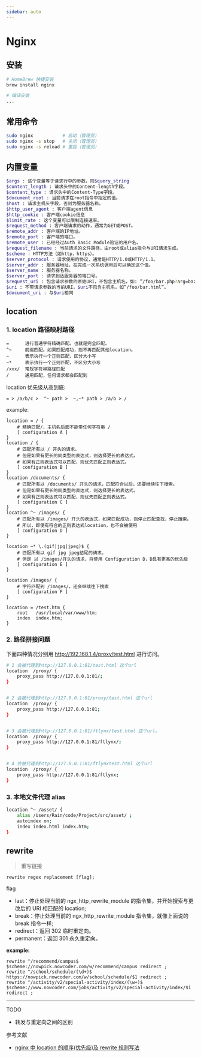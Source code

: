 ```yaml
---
sidebar: auto
---
```


# Nginx

## 安装

```bash
# HomeBrew 快捷安装
brew install nginx

# 编译安装
...
```

## 常用命令

```bash
sudo nginx           # 启动（管理员）
sudo nginx -s stop   # 关闭（管理员）
sudo nginx -s reload # 重启（管理员）
```

## 内置变量

```bash
$args : 这个变量等于请求行中的参数，同$query_string
$content_length : 请求头中的Content-length字段。
$content_type : 请求头中的Content-Type字段。
$document_root : 当前请求在root指令中指定的值。
$host : 请求主机头字段，否则为服务器名称。
$http_user_agent : 客户端agent信息
$http_cookie : 客户端cookie信息
$limit_rate : 这个变量可以限制连接速率。
$request_method : 客户端请求的动作，通常为GET或POST。
$remote_addr : 客户端的IP地址。
$remote_port : 客户端的端口。
$remote_user : 已经经过Auth Basic Module验证的用户名。
$request_filename : 当前请求的文件路径，由root或alias指令与URI请求生成。
$scheme : HTTP方法（如http，https）。
$server_protocol : 请求使用的协议，通常是HTTP/1.0或HTTP/1.1。
$server_addr : 服务器地址，在完成一次系统调用后可以确定这个值。
$server_name : 服务器名称。
$server_port : 请求到达服务器的端口号。
$request_uri : 包含请求参数的原始URI，不包含主机名，如: ”/foo/bar.php?arg=baz”。
$uri : 不带请求参数的当前URI，$uri不包含主机名，如”/foo/bar.html”。
$document_uri : 与$uri相同
```

## location

### 1. location 路径映射路径

```text
=      进行普通字符精确匹配。也就是完全匹配。
^~     前缀匹配。如果匹配成功，则不再匹配其他location。
~      表示执行一个正则匹配，区分大小写
~*     表示执行一个正则匹配，不区分大小写
/xxx/  常规字符串路径匹配
/      通用匹配，任何请求都会匹配到
```

location 优先级从高到底:

```text
= > /a/b/c >  ^~ path >  ~,~* path > /a/b > /
```

example:

```text
location = / {
    # 精确匹配/，主机名后面不能带任何字符串 /
    [ configuration A ]
}
location / {
    # 匹配所有以 / 开头的请求。
    # 但是如果有更长的同类型的表达式，则选择更长的表达式。
    # 如果有正则表达式可以匹配，则优先匹配正则表达式。
    [ configuration B ]
}
location /documents/ {
    # 匹配所有以 /documents/ 开头的请求，匹配符合以后，还要继续往下搜索。
    # 但是如果有更长的同类型的表达式，则选择更长的表达式。
    # 如果有正则表达式可以匹配，则优先匹配正则表达式。
    [ configuration C ]
}
location ^~ /images/ {
    # 匹配所有以 /images/ 开头的表达式，如果匹配成功，则停止匹配查找，停止搜索。
    # 所以，即便有符合的正则表达式location，也不会被使用
    [ configuration D ]
}

location ~* \.(gif|jpg|jpeg)$ {
    # 匹配所有以 gif jpg jpeg结尾的请求。
    # 但是 以 /images/开头的请求，将使用 Configuration D，D具有更高的优先级
    [ configuration E ]
}

location /images/ {
    # 字符匹配到 /images/，还会继续往下搜索
    [ configuration F ]
}

location = /test.htm {
    root   /usr/local/var/www/htm;
    index  index.htm;
}
```

### 2. 路径拼接问题

下面四种情况分别用 http://192.168.1.4/proxy/test.html 进行访问。

```bash
# 1 会被代理到http://127.0.0.1:81/test.html 这个url
location  /proxy/ {
    proxy_pass http://127.0.0.1:81/;
}


# 2 会被代理到http://127.0.0.1:81/proxy/test.html 这个url
location  /proxy/ {
    proxy_pass http://127.0.0.1:81;
}


# 3 会被代理到http://127.0.0.1:81/ftlynx/test.html 这个url。
location  /proxy/ {
    proxy_pass http://127.0.0.1:81/ftlynx/;
}


# 4 会被代理到http://127.0.0.1:81/ftlynxtest.html 这个url
location  /proxy/ {
    proxy_pass http://127.0.0.1:81/ftlynx;
}
```

### 3. 本地文件代理 alias

```bash
location ^~ /asset/ {
    alias /Users/Rain/code/Project/src/asset/ ;
    autoindex on;
    index index.html index.htm;
}
```

## rewrite

> 重写链接

`rewrite regex replacement [flag];`

flag

- last：停止处理当前的 ngx_http_rewrite_module 的指令集，并开始搜索与更改后的 URI 相匹配的 location;
- break：停止处理当前的 ngx_http_rewrite_module 指令集，就像上面说的 break 指令一样;
- redirect：返回 302 临时重定向。
- permanent：返回 301 永久重定向。

**example:**

```nginx
rewrite ^/recommend/campus$ $scheme://nowpick.nowcoder.com/w/recommend/campus redirect ;
rewrite ^/school/schedule/(\d+)$ https://nowpick.nowcoder.com/w/school/schedule/$1 redirect ;
rewrite ^/activity/v2/special-activity/index/(\w+)$ $scheme://www.nowcoder.com/jobs/activity/v2/special-activity/index/$1 redirect ;
```

---

TODO

- 转发与重定向之间的区别

参考文献

- [nginx 中 location 的顺序(优先级)及 rewrite 规则写法](https://www.shuzhiduo.com/A/VGzlDElxzb/)
